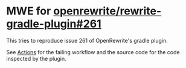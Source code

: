 # MWE for [openrewrite/rewrite-gradle-plugin#261](https://github.com/openrewrite/rewrite-gradle-plugin/issues/261)

This tries to reproduce issue 261 of OpenRewrite's gradle plugin.

See [Actions](https://github.com/koppor/mwe-openrewrite-rewrite-gradle-plugin-issue-261/actions) for the failing workflow and the source code for the code inspected by the plugin.
